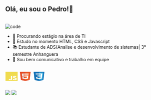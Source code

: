 ## Olá, eu sou o Pedro!👋
<br>
<img alt=code src="https://media0.giphy.com/media/v1.Y2lkPTc5MGI3NjExcTlkOWNpd2Q1OXZjMmFsc2psMzdxNHhjcDk1aDgwZWtpeGpwd2hhcyZlcD12MV9pbnRlcm5hbF9naWZfYnlfaWQmY3Q9Zw/gVlgj80ZLp9yo/giphy.gif"  width="372" height="auto"/>

- 💼 Procurando estágio na área de TI
- 📖 Estudo no momento HTML, CSS e Javascript
- 📚 Estudante de ADS(Analise e desenvolvimento de sistemas| 3º semestre Anhanguera
- 💬 Sou bem comunicativo e trabalho em equipe

<div style="display: inline_block"><br>
  <img align="center" alt="Pedro-Js" height="30" width="40" src="https://raw.githubusercontent.com/devicons/devicon/master/icons/javascript/javascript-plain.svg">
  <img align="center" alt="Pedro-HTML" height="30" width="40" src="https://raw.githubusercontent.com/devicons/devicon/master/icons/html5/html5-original.svg">
  <img align="center" alt="Pedro-CSS" height="30" width="40" src="https://raw.githubusercontent.com/devicons/devicon/master/icons/css3/css3-original.svg">
</div>
  
  ##
 
<div>
  <a href ="mailto:henripedro652@gmail.com"><img src="https://img.shields.io/badge/-Gmail-%23333?style=for-the-badge&logo=gmail&logoColor=white" target="_blank"></a>
  <a href="https://www.linkedin.com/in/pedro-henrique-sampaio-de-andrade-778a512b8/" target="_blank"><img src="https://img.shields.io/badge/-LinkedIn-%230077B5?style=for-the-badge&logo=linkedin&logoColor=white" target="_blank"></a> 
</div>
